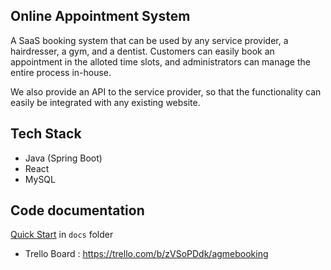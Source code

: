 
## Online Appointment System

A SaaS booking system that can be used by any service provider, a hairdresser, a gym, and a dentist. Customers can easily book an appointment in the alloted time slots, and administrators can manage the entire process in-house. 

We also provide an API to the service provider, so that the functionality can easily be integrated with any existing website. 

## Tech Stack

- Java (Spring Boot)
- React
- MySQL


## Code documentation

[Quick Start](/docs/README.md) in `docs` folder

* Trello Board : https://trello.com/b/zVSoPDdk/agmebooking

